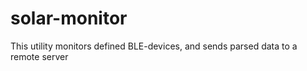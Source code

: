 # solar-monitor

This utility monitors defined BLE-devices, and sends parsed data to a remote server



